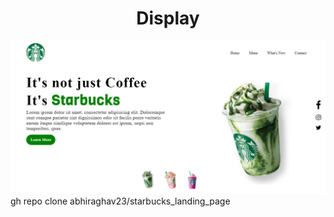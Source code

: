 <html>
  <head> </head> <body> <h1 align = center> Display</h1> <img src = "img/Display.png"> </body>
</html>
gh repo clone abhiraghav23/starbucks_landing_page